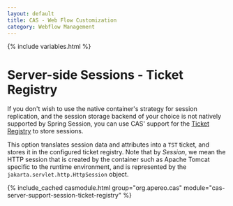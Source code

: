 ```yaml
---
layout: default
title: CAS - Web Flow Customization
category: Webflow Management
---
```


{% include variables.html %}

# Server-side Sessions - Ticket Registry

If you don't wish to use the native container's strategy for session replication,
and the session storage backend of your choice is not natively supported by Spring Session,
you can use CAS' support for the [Ticket Registry](../ticketing/Configuring-Ticketing-Components.html) to store sessions.

This option translates session data and attributes into a `TST` ticket, and stores it in the configured ticket registry. Note that
by *Session*, we mean the HTTP session that is created by the container such as Apache Tomcat specific to the runtime environment,
and is represented by the `jakarta.servlet.http.HttpSession` object. 

{% include_cached casmodule.html group="org.apereo.cas" module="cas-server-support-session-ticket-registry" %}

